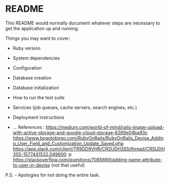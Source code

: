 # README

This README would normally document whatever steps are necessary to get the
application up and running.

Things you may want to cover:

* Ruby version

* System dependencies

* Configuration

* Database creation

* Database initialization

* How to run the test suite

* Services (job queues, cache servers, search engines, etc.)

* Deployment instructions

* ...
References : https://medium.com/world-of-mind/rails-image-upload-with-active-storage-and-google-cloud-storage-6269e04ba93c
             https://www.bogotobogo.com/RubyOnRails/RubyOnRails_Devise_Adding_User_Field_and_Customization_Update_Saved.php
             https://app.slack.com/client/TR9DD9VHR/CRSUDH3S5/thread/CRSUDH3S5-1577441532.049600 :p
             https://stackoverflow.com/questions/7085669/adding-name-attribute-to-user-in-devise (not that useful)


P.S. - Apologies for not doing the entire task.
